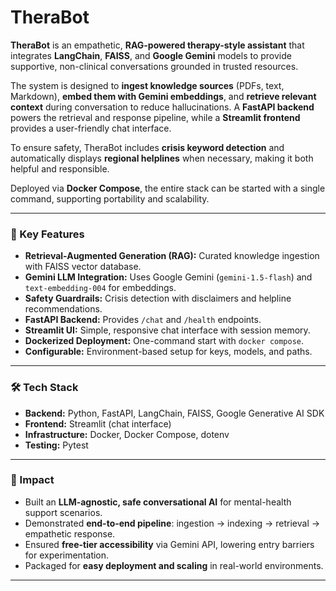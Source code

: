 # TheraBot

**TheraBot** is an empathetic, **RAG-powered therapy-style assistant** that integrates **LangChain**, **FAISS**, and **Google Gemini** models to provide supportive, non-clinical conversations grounded in trusted resources.

The system is designed to **ingest knowledge sources** (PDFs, text, Markdown), **embed them with Gemini embeddings**, and **retrieve relevant context** during conversation to reduce hallucinations. A **FastAPI backend** powers the retrieval and response pipeline, while a **Streamlit frontend** provides a user-friendly chat interface.

To ensure safety, TheraBot includes **crisis keyword detection** and automatically displays **regional helplines** when necessary, making it both helpful and responsible.

Deployed via **Docker Compose**, the entire stack can be started with a single command, supporting portability and scalability.

---

### 🔑 Key Features

* **Retrieval-Augmented Generation (RAG):** Curated knowledge ingestion with FAISS vector database.
* **Gemini LLM Integration:** Uses Google Gemini (`gemini-1.5-flash`) and `text-embedding-004` for embeddings.
* **Safety Guardrails:** Crisis detection with disclaimers and helpline recommendations.
* **FastAPI Backend:** Provides `/chat` and `/health` endpoints.
* **Streamlit UI:** Simple, responsive chat interface with session memory.
* **Dockerized Deployment:** One-command start with `docker compose`.
* **Configurable:** Environment-based setup for keys, models, and paths.

---

### 🛠️ Tech Stack

* **Backend:** Python, FastAPI, LangChain, FAISS, Google Generative AI SDK
* **Frontend:** Streamlit (chat interface)
* **Infrastructure:** Docker, Docker Compose, dotenv
* **Testing:** Pytest

---

### 🚀 Impact

* Built an **LLM-agnostic, safe conversational AI** for mental-health support scenarios.
* Demonstrated **end-to-end pipeline**: ingestion → indexing → retrieval → empathetic response.
* Ensured **free-tier accessibility** via Gemini API, lowering entry barriers for experimentation.
* Packaged for **easy deployment and scaling** in real-world environments.
---
